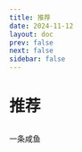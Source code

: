 ```yaml
---
title: 推荐
date: 2024-11-12
layout: doc
prev: false
next: false
sidebar: false
---
```


# 推荐

##

一条咸鱼
